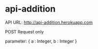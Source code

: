 # api-addition

API URL: http://api-addition.herokuapp.com

POST Request only

parameter: {
  a : Integer,
  b : Integer
}
